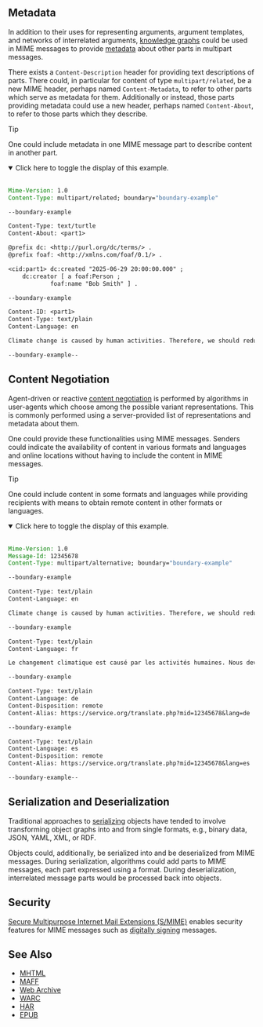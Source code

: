 ## Metadata

In addition to their uses for representing arguments, argument templates, and networks of interrelated arguments, [knowledge graphs](https://en.wikipedia.org/wiki/Knowledge_graph) could be used in MIME messages to provide [metadata](https://en.wikipedia.org/wiki/Metadata) about other parts in multipart messages.

There exists a `Content-Description` header for providing text descriptions of parts. There could, in particular for content of type `multipart/related`, be a new MIME header, perhaps named `Content-Metadata`, to refer to other parts which serve as metadata for them. Additionally or instead, those parts providing metadata could use a new header, perhaps named `Content-About`, to refer to those parts which they describe.

> [!TIP]
> One could include metadata in one MIME message part to describe content in another part.
> 
> <details open>
> <summary>Click here to toggle the display of this example.</summary>
> <br>
> 
> ```email
> Mime-Version: 1.0
> Content-Type: multipart/related; boundary="boundary-example"
> 
> --boundary-example
> 
> Content-Type: text/turtle
> Content-About: <part1>
> 
> @prefix dc: <http://purl.org/dc/terms/> .
> @prefix foaf: <http://xmlns.com/foaf/0.1/> .
> 
> <cid:part1> dc:created "2025-06-29 20:00:00.000" ;
>     dc:creator [ a foaf:Person ;
>             foaf:name "Bob Smith" ] .
> 
> --boundary-example
> 
> Content-ID: <part1>
> Content-Type: text/plain
> Content-Language: en
> 
> Climate change is caused by human activities. Therefore, we should reduce carbon emissions.
> 
> --boundary-example--
> ```
> </details>

## Content Negotiation

Agent-driven or reactive [content negotiation](https://en.wikipedia.org/wiki/Content_negotiation) is performed by algorithms in user-agents which choose among the possible variant representations. This is commonly performed using a server-provided list of representations and metadata about them.

One could provide these functionalities using MIME messages. Senders could indicate the availability of content in various formats and languages and online locations without having to include the content in MIME messages.

> [!TIP]
> One could include content in some formats and languages while providing recipients with means to obtain remote content in other formats or languages.
> 
> <details open>
> <summary>Click here to toggle the display of this example.</summary>
> <br>
> 
> ```email
> Mime-Version: 1.0
> Message-Id: 12345678
> Content-Type: multipart/alternative; boundary="boundary-example"
> 
> --boundary-example
> 
> Content-Type: text/plain
> Content-Language: en
> 
> Climate change is caused by human activities. Therefore, we should reduce carbon emissions.
> 
> --boundary-example
> 
> Content-Type: text/plain
> Content-Language: fr
> 
> Le changement climatique est causé par les activités humaines. Nous devons donc réduire les émissions de carbone.
> 
> --boundary-example
> 
> Content-Type: text/plain
> Content-Language: de
> Content-Disposition: remote
> Content-Alias: https://service.org/translate.php?mid=12345678&lang=de
> 
> --boundary-example
> 
> Content-Type: text/plain
> Content-Language: es
> Content-Disposition: remote
> Content-Alias: https://service.org/translate.php?mid=12345678&lang=es
> 
> --boundary-example--
> ```
> </details>

## Serialization and Deserialization

Traditional approaches to [serializing](https://en.wikipedia.org/wiki/Serialization) objects have tended to involve transforming object graphs into and from single formats, e.g., binary data, JSON, YAML, XML, or RDF.

Objects could, additionally, be serialized into and be deserialized from MIME messages. During serialization, algorithms could add parts to MIME messages, each part expressed using a format. During deserialization, interrelated message parts would be processed back into objects.

## Security

[Secure Multipurpose Internet Mail Extensions (S/MIME)](https://en.wikipedia.org/wiki/S/MIME) enables security features for MIME messages such as [digitally signing](https://en.wikipedia.org/wiki/Digital_signature) messages.

## See Also

* [MHTML](https://en.wikipedia.org/wiki/MHTML)
* [MAFF](https://en.wikipedia.org/wiki/Mozilla_Archive_Format)
* [Web Archive](https://en.wikipedia.org/wiki/Web_Archive_(file_format))
* [WARC](https://en.wikipedia.org/wiki/WARC_(file_format))
* [HAR](https://en.wikipedia.org/wiki/HAR_(file_format))
* [EPUB](https://en.wikipedia.org/wiki/EPUB)
